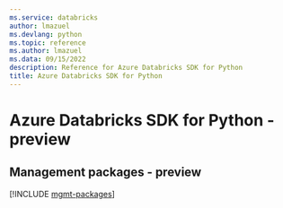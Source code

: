 ```yaml
---
ms.service: databricks
author: lmazuel
ms.devlang: python
ms.topic: reference
ms.author: lmazuel
ms.data: 09/15/2022
description: Reference for Azure Databricks SDK for Python
title: Azure Databricks SDK for Python
---
```

# Azure Databricks SDK for Python - preview

## Management packages - preview
[!INCLUDE [mgmt-packages](databricks-mgmt-index.md)]